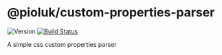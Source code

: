 # @pioluk/custom-properties-parser

![Version](https://img.shields.io/npm/v/@pioluk/custom-properties-parser)
[![Build Status](https://travis-ci.org/pioluk/custom-properties-parser.svg?branch=master)](https://travis-ci.org/pioluk/custom-properties-parser)

A simple css custom properties parser
